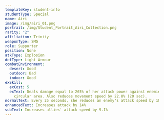 ```yaml
---
templateKey: student-info
studentType: Special
name: Airi
image: /img/airi_01.png
portrait: /img/Student_Portrait_Airi_Collection.png
rarity: "2"
affiliation: Trinity
weaponType: SMG
role: Supporter
position: None
atkType: Explosion
defType: Light Armour
combatEnvironment:
  desert: Good
  outdoor: Bad
  indoor: Good
exSkill:
  exCost: 5
  exText: Deals damage equal to 265% of her attack power against enemies within a
    circular area. Also reduces movement speed by 22.8% (20 sec).
normalText: Every 25 seconds, she reduces an enemy's attack speed by 18.4% (30 sec).
enhancedText: Increases attack by 14%
subText: Increases allies' attack speed by 9.1%
---
```

